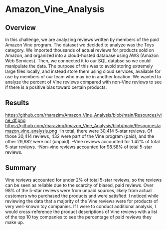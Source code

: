 # Amazon_Vine_Analysis

## Overview
In this challenge, we are analyzing reviews written by members of the paid Amazon Vine program. The dataset we decided to analyze was the Toys category. We imported thousands of actual reviews for products sold on Amazon, and organized into a cloud-hosted database using AWS (Amazon Web Services). Then, we connected it to our SQL databse so we could manipulate the data. The purpose of this was to avoid storing extremely large files locally, and instead store them using cloud services, available for use by members of our team who may be in another location. We wanted to analyze the percent of Vine reviews compared with non-Vine reviews to see if there is a positive bias toward certain products. 

## Results
https://github.com/rharazim/Amazon_Vine_Analysis/blob/main/Resources/vine_df.png
https://github.com/rharazim/Amazon_Vine_Analysis/blob/main/Resources/amazon_vine_analysis.png
-In total, there were 30,414 5-star reviews. Of those 30,414 reviews, 432 were part of the Vine program (paid), and the other 29,982 were not (unpaid).
-Vine reviews accounted for 1.42% of total 5-star reviews.
-Non-vine reviews accounted for 98.58% of total 5-star reviews.

## Summary
Vine reviews accounted for under 2% of total 5-star reviews, so the reviews can be seen as reliable due to the scarcity of biased, paid reviews. Over 98% of the 5-star reviews were from unpaid sources, likely from actual customers who purchased the products and were satisfied. I noticed while reviewing the data that a majority of the Vine reviews were for products of very well-known toy companies. If I were to conduct additional analysis, I would cross-reference the product descriptions of Vine reviews with a list of the top 10 toy companies to see the percentage of paid reviews they make up. 
